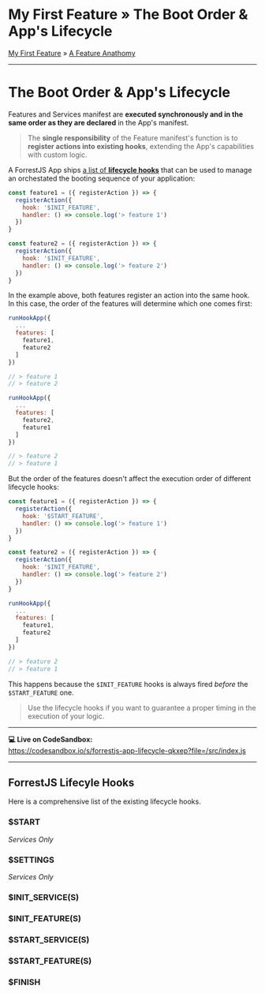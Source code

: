 <h1 class="tutorial-step"><span>My First Feature &raquo;</span> The Boot Order & App's Lifecycle</h1>

[My First Feature](../README.md) &raquo; [A Feature Anathomy](./README.md)

---

# The Boot Order & App's Lifecycle

Features and Services manifest are **executed synchronously and in the same order as they are declared** in the App's manifest.

> The **single responsibility** of the Feature manifest's function is to **register actions into existing hooks**, extending the App's capabilities with custom logic.

A ForrestJS App ships [a list of **lifecycle hooks**](https://github.com/forrestjs/forrestjs/blob/master/packages/hooks/docs/create-hook-app.md) that can be used to manage an orchestated the booting sequence of your application:

```js
const feature1 = ({ registerAction }) => {
  registerAction({
    hook: '$INIT_FEATURE',
    handler: () => console.log('> feature 1')
  })
}

const feature2 = ({ registerAction }) => {
  registerAction({
    hook: '$INIT_FEATURE',
    handler: () => console.log('> feature 2')
  })
}
```

In the example above, both features register an action into the same hook. In this case, the order of the features will determine which one comes first:

```js
runHookApp({
  ...
  features: [
    feature1,
    feature2
  ]
})

// > feature 1
// > feature 2

runHookApp({
  ...
  features: [
    feature2,
    feature1
  ]
})

// > feature 2
// > feature 1
```

But the order of the features doesn't affect the execution order of different lifecycle hooks:

```js
const feature1 = ({ registerAction }) => {
  registerAction({
    hook: '$START_FEATURE',
    handler: () => console.log('> feature 1')
  })
}

const feature2 = ({ registerAction }) => {
  registerAction({
    hook: '$INIT_FEATURE',
    handler: () => console.log('> feature 2')
  })
}

runHookApp({
  ...
  features: [
    feature1,
    feature2
  ]
})

// > feature 2
// > feature 1
```

This happens because the `$INIT_FEATURE` hooks is always fired _before_ the `$START_FEATURE` one.

> Use the lifecycle hooks if you want to guarantee a proper timing in the execution of your logic.


---

**💻 Live on CodeSandbox:**   
https://codesandbox.io/s/forrestjs-app-lifecycle-qkxep?file=/src/index.js

---

## ForrestJS Lifecyle Hooks

Here is a comprehensive list of the existing lifecycle hooks.

### $START

_Services Only_

### $SETTINGS

_Services Only_

### $INIT_SERVICE(S)

### $INIT_FEATURE(S)

### $START_SERVICE(S)

### $START_FEATURE(S)

### $FINISH
